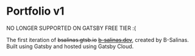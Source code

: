# Portfolio v1

NO LONGER SUPPORTED ON GATSBY FREE TIER :( 

The first iteration of ~~bsalinas.gtsb.io~~ ~~[b-salinas.dev](b-salinas.dev)~~, created by B-Salinas. Built using Gatsby and hosted using Gatsby Cloud.
